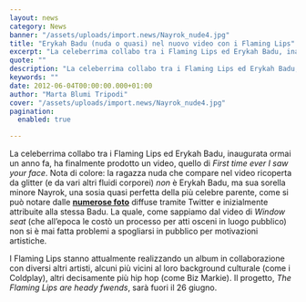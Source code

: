 ```yaml
---
layout: news
category: News
banner: "/assets/uploads/import.news/Nayrok_nude4.jpg"
title: "Erykah Badu (nuda o quasi) nel nuovo video con i Flaming Lips"
excerpt: "La celeberrima collabo tra i Flaming Lips ed Erykah Badu, inaugurata ormai un anno fa, ha finalmente prodotto un video, quello di First time ever I saw your face. Nota di colore: la ragazza nuda che compare nel video ricoperta da glitter (e da vari altri fluidi corporei) non è Erykah Badu, ma sua sorella minore [&hellip"
quote: ""
description: "La celeberrima collabo tra i Flaming Lips ed Erykah Badu, inaugurata ormai un anno fa, ha finalmente prodotto un video, quello di First time ever I saw your face. Nota di colore: la ragazza nuda che compare nel video ricoperta da glitter (e da vari altri fluidi corporei) non è Erykah Badu, ma sua sorella minore [&hellip"
keywords: ""
date: 2012-06-04T00:00:00.000+01:00
author: "Marta Blumi Tripodi"
cover: "/assets/uploads/import.news/Nayrok_nude4.jpg"
pagination:
  enabled: true

---
```


La celeberrima collabo tra i Flaming Lips ed Erykah Badu, inaugurata ormai un anno fa, ha finalmente prodotto un video, quello di _First time ever I saw your face_. Nota di colore: la ragazza nuda che compare nel video ricoperta da glitter (e da vari altri fluidi corporei) _non_ è Erykah Badu, ma sua sorella minore Nayrok, una sosia quasi perfetta della più celebre parente, come si può notare dalle **[numerose foto](http://www.okayplayer.com/news/okp-news-nude-pics-of-erykah-badu-are-not-really-erykah-badu-nsfw.html "http://www.okayplayer.com/news/okp-news-nude-pics-of-erykah-badu-are-not-really-erykah-badu-nsfw.html")** diffuse tramite Twitter e inizialmente attribuite alla stessa Badu. La quale, come sappiamo dal video di _Window seat_ (che all’epoca le costò un processo per atti osceni in luogo pubblico) non si è mai fatta problemi a spogliarsi in pubblico per motivazioni artistiche.

I Flaming Lips stanno attualmente realizzando un album in collaborazione con diversi altri artisti, alcuni più vicini al loro background culturale (come i Coldplay), altri decisamente più hip hop (come Biz Markie). Il progetto, _The Flaming Lips are heady fwends_, sarà fuori il 26 giugno.

  